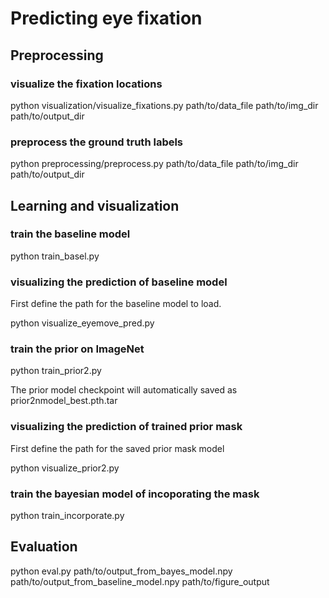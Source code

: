 # Predicting eye fixation

## Preprocessing 

### visualize the fixation locations

python visualization/visualize_fixations.py path/to/data_file path/to/img_dir path/to/output_dir

### preprocess the ground truth labels

python preprocessing/preprocess.py path/to/data_file path/to/img_dir path/to/output_dir


## Learning and visualization

### train the baseline model

python train_basel.py

### visualizing the prediction of baseline model

First define the path for the baseline model to load.

python visualize_eyemove_pred.py

### train the prior on ImageNet

python train_prior2.py

The prior model checkpoint will automatically saved as prior2nmodel_best.pth.tar

### visualizing the prediction of trained prior mask
First define the path for the saved prior mask model

python visualize_prior2.py

### train the bayesian model of incoporating the mask

python train_incorporate.py


## Evaluation

python eval.py path/to/output_from_bayes_model.npy path/to/output_from_baseline_model.npy path/to/figure_output
